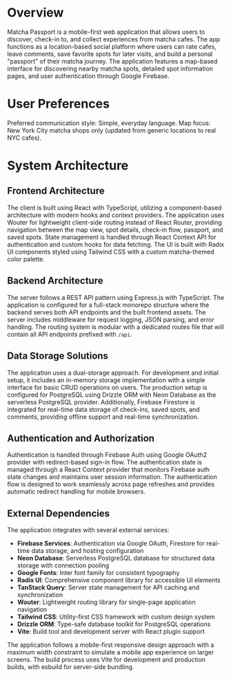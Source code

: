 # Overview

Matcha Passport is a mobile-first web application that allows users to discover, check-in to, and collect experiences from matcha cafes. The app functions as a location-based social platform where users can rate cafes, leave comments, save favorite spots for later visits, and build a personal "passport" of their matcha journey. The application features a map-based interface for discovering nearby matcha spots, detailed spot information pages, and user authentication through Google Firebase.

# User Preferences

Preferred communication style: Simple, everyday language.
Map focus: New York City matcha shops only (updated from generic locations to real NYC cafes).

# System Architecture

## Frontend Architecture
The client is built using React with TypeScript, utilizing a component-based architecture with modern hooks and context providers. The application uses Wouter for lightweight client-side routing instead of React Router, providing navigation between the map view, spot details, check-in flow, passport, and saved spots. State management is handled through React Context API for authentication and custom hooks for data fetching. The UI is built with Radix UI components styled using Tailwind CSS with a custom matcha-themed color palette.

## Backend Architecture
The server follows a REST API pattern using Express.js with TypeScript. The application is configured for a full-stack monorepo structure where the backend serves both API endpoints and the built frontend assets. The server includes middleware for request logging, JSON parsing, and error handling. The routing system is modular with a dedicated routes file that will contain all API endpoints prefixed with `/api`.

## Data Storage Solutions
The application uses a dual-storage approach. For development and initial setup, it includes an in-memory storage implementation with a simple interface for basic CRUD operations on users. The production setup is configured for PostgreSQL using Drizzle ORM with Neon Database as the serverless PostgreSQL provider. Additionally, Firebase Firestore is integrated for real-time data storage of check-ins, saved spots, and comments, providing offline support and real-time synchronization.

## Authentication and Authorization
Authentication is handled through Firebase Auth using Google OAuth2 provider with redirect-based sign-in flow. The authentication state is managed through a React Context provider that monitors Firebase auth state changes and maintains user session information. The authentication flow is designed to work seamlessly across page refreshes and provides automatic redirect handling for mobile browsers.

## External Dependencies
The application integrates with several external services:

- **Firebase Services**: Authentication via Google OAuth, Firestore for real-time data storage, and hosting configuration
- **Neon Database**: Serverless PostgreSQL database for structured data storage with connection pooling
- **Google Fonts**: Inter font family for consistent typography
- **Radix UI**: Comprehensive component library for accessible UI elements
- **TanStack Query**: Server state management for API caching and synchronization
- **Wouter**: Lightweight routing library for single-page application navigation
- **Tailwind CSS**: Utility-first CSS framework with custom design system
- **Drizzle ORM**: Type-safe database toolkit for PostgreSQL operations
- **Vite**: Build tool and development server with React plugin support

The application follows a mobile-first responsive design approach with a maximum width constraint to simulate a mobile app experience on larger screens. The build process uses Vite for development and production builds, with esbuild for server-side bundling.